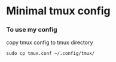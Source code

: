 # Minimal tmux config

### To use my config

copy tmux config to tmux directory
```
sudo cp tmux.conf ~/.config/tmux/
```
